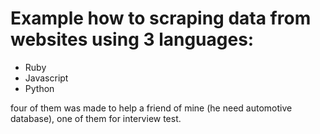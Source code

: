 
# Example how to scraping data from websites using 3 languages:

- Ruby
- Javascript
- Python

four of them was made to help a friend of mine (he need automotive database), one of them for interview test.
